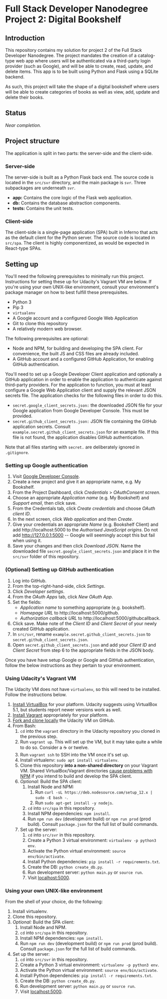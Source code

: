 # Full Stack Developer Nanodegree Project 2: Digital Bookshelf

## Introduction

This repository contains my solution for project 2 of the Full Stack Developer Nanodegree. The project mandates the creation of a catalog-type web app where users will be authenticated via a third-party login provider (such as Google), and will be able to create, read, update, and delete items. This app is to be built using Python and Flask using a SQLite backend.

As such, this project will take the shape of a digital bookshelf where users will be able to create categories of books as well as view, add, update and delete their books.

## Status

_Near completion._

## Project structure

The application is split in two parts: the server-side and the client-side.

### Server-side

The server-side is built as a Python Flask back end. The source code is located in the `src/svr` directory, and the main package is `svr`. Three subpackages are underneath `svr`.

* **app:** Contains the core logic of the Flask web application.
* **db:** Contains the database abstraction components.
* **tests:** Contains the unit tests.

### Client-side

The client-side is a single-page application (SPA) built in Inferno that acts as the default client for the Python server. The source code is located in `src/spa`. The client is highly componentized, as would be expected in React-type SPAs.

## Setting up

You'll need the following prerequisites to minimally run this project. Instructions for setting these up for Udacity's Vagrant VM are below. If you're using your own UNIX-like environment, consult your environment's package manager on how to best fulfill these prerequisites.

* Python 3
* Pip 3
* `virtualenv`
* A Google account and a configured Google Web Application
* Git to clone this repository
* A relatively modern web browser.

The following prerequisites are optional:

* Node and NPM, for building and developing the SPA client. For convenience, the built JS and CSS files are already included.
* A GitHub account and a configured GitHub Application, for enabling GitHub authentication.

You'll need to set up a Google Developer Client application and optionally a GitHub application in order to enable the application to authenticate against third-party providers. For the application to function, you must at least configure a Google Web Application client and supply the relevant JSON secrets file. The application checks for the following files in order to do this.

* `secret.google_client_secrets.json:` the downloaded JSON file for your Google application from Google Developer Console. This must be provided.
* `secret.github_client_secrets.json:` JSON file containing the GitHub application secrets. Consult `example.secret.github_client_secrets.json` for an example file. If this file is not found, the application disables GitHub authentication.

Note that all files starting with `secret.` are deliberately ignored in `.gitignore`.

### Setting up Google authentication

1. Visit [Google Developer Console](https://console.developers.google.com/).
2. Create a new project and give it an appropriate name, e.g. My Bookshelf.
3. From the Project Dashboard, click _Credentials_ > _OAuthConsent screen_.
4. Choose an appropriate _Application name_ (e.g. My Bookshelf) and _Support email_, then click save.
5. From the Credentials tab, click _Create credentials_ and choose _OAuth client ID_.
6. In the next screen, click _Web application_ and then _Create_.
7. Give your credentials an appropriate _Name_ (e.g. Bookshelf Client) and add http://localhost:5000 to the _Authorised JavaScript origins_. Do not add http://127.0.0.1:5000 -- Google will seemingly accept this but fail when using it.
8. Save your changes and then click _Download JSON_. Name the downloaded file `secret.google_client_secrets.json` and place it in the `src/svr` folder of this repository.

### (Optional) Setting up GitHub authentication

1. Log into GitHub.
2. From the top-right-hand-side, click _Settings_.
3. Click _Developer settings_.
4. From the _OAuth Apps_ tab, click _New OAuth App_.
5. Set the fields:
    * _Application name_ to something appropriate (e.g. bookshelf).
    * _Homepage URL_ to http://localhost:5000/github.
    * _Authorization callback URL_ to http://localhost:5000/githubcallback.
6. Click save. Make note of the _Client ID_ and _Client Secret_ of your newly created GitHub application.
7. In `src/svr`, rename `example.secret.github_client_secrets.json` to `secret.github_client_secrets.json`.
8. Open `secret.github_client_secrets.json` and add your _Client ID_ and _Client Secret_ from step 6 to the appropriate fields in the JSON body.

Once you have have setup Google or Google and GitHub authentication, follow the below instructions as they pertain to your environment.

### Using Udacity's Vagrant VM

The Udacity VM does not have `virtualenv`, so this will need to be installed. Follow the instructions below.

1. [Install VirtualBox](https://www.virtualbox.org/wiki/Download_Old_Builds_5_1) for your platform. Udacity suggests using VirtualBox 5.1, but students report newer versions work as well.
2. [Install Vagrant](https://www.vagrantup.com/downloads.html) appropriately for your platform.
3. [Fork and clone locally](https://github.com/udacity/fullstack-nanodegree-vm) the Udacity VM on GitHub.
4. From Bash:
    1. `cd` into the `vagrant` directory in the Udacity repository you cloned in the previous step.
    2. Run `vagrant up`. This will set up the VM, but it may take quite a while to do so. Consider a :coffee: or twelve.
    3. Run `vagrant ssh` to SSH into the VM once it's set up.
    4. Install virtualenv: `sudo apt install virtualenv`.
    5. Clone this repository **into a non-shared directory** on your Vagrant VM. Shared VirtualBox/Vagrant directories [cause problems with NPM](https://github.com/npm/npm/issues/992) if you intend to build and develop the SPA client.
    6. _Optional:_ Build the SPA client:
        1. Install Node and NPM:
            1. Run `curl -sL https://deb.nodesource.com/setup_12.x | sudo -E bash -`.
            2. Run `sudo apt-get install -y nodejs`.
        2. `cd` into `src/spa` in this repository.
        3. Install NPM dependencies: `npm install`.
        4. Run `npm run dev` (development build) or `npm run prod` (prod build). Consult `package.json` for the full list of build commands.
    7. Set up the server:
        1. `cd` into `src/svr` in this repository.
        2. Create a Python 3 virtual environment: `virtualenv -p python3 env`.
        3. Activate the Python virtual environment: `source env/bin/activate`.
        4. Install Python dependencies: `pip install -r requirements.txt`.
        5. Create the DB: `python create_db.py`.
        6. Run development server: `python main.py` or `source run`.
        7. Visit [localhost:5000](http://localhost:5000).

### Using your own UNIX-like environment

From the shell of your choice, do the following:

1. Install virtualenv.
2. Clone this repository.
3. _Optional:_ Build the SPA client:
    1. Install Node and NPM.
    2. `cd` into `src/spa` in this repository.
    3. Install NPM dependencies: `npm install`.
    4. Run `npm run dev` (development build) or `npm run prod` (prod build). Consult `package.json` for the full list of build commands.
4. Set up the server:
    1. `cd` into `src/svr` in this repository.
    2. Create a Python 3 virtual environment: `virtualenv -p python3 env`.
    3. Activate the Python virtual environment: `source env/bin/activate`.
    4. Install Python dependencies: `pip install -r requirements.txt`.
    5. Create the DB: `python create_db.py`.
    6. Run development server: `python main.py` or `source run`.
    7. Visit [localhost:5000](http://localhost:5000).
